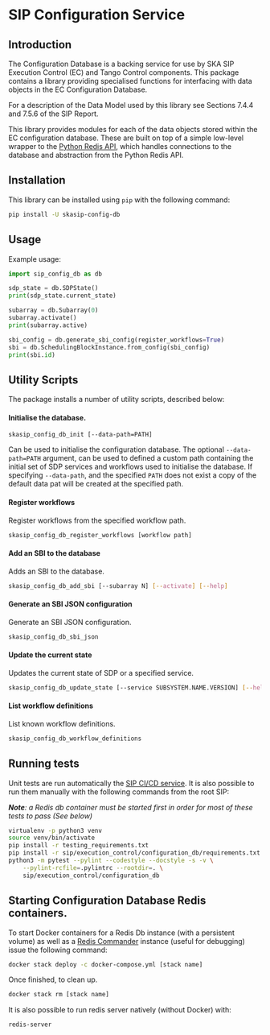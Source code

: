 # SIP Configuration Service

## Introduction

The Configuration Database is a backing service for use by SKA SIP Execution
Control (EC) and Tango Control components. This package contains a library 
providing specialised functions for interfacing with data objects in the 
EC Configuration Database.

For a description of the Data Model used by this library see Sections 7.4.4 
and 7.5.6 of the SIP Report.

This library provides modules for each of the data objects stored within
the EC configuration database. These are built on top of a simple low-level 
wrapper to the [Python Redis API](https://redis-py.readthedocs.io/en/latest/),
which handles connections to the database and abstraction from the Python
Redis API.

## Installation

This library can be installed using `pip` with the following command: 

```bash
pip install -U skasip-config-db
```

## Usage

Example usage:

```python
import sip_config_db as db

sdp_state = db.SDPState()
print(sdp_state.current_state)

subarray = db.Subarray(0)
subarray.activate()
print(subarray.active)

sbi_config = db.generate_sbi_config(register_workflows=True)
sbi = db.SchedulingBlockInstance.from_config(sbi_config)
print(sbi.id)
```


## Utility Scripts

The package installs a number of utility scripts, described below:

#### Initialise the database.

`skasip_config_db_init [--data-path=PATH]`

Can be used to initialise the configuration database. The optional 
`--data-path=PATH` argument, can be used to defined a custom 
path containing the initial set of SDP services and workflows used to
initialise the database. If specifying `--data-path`, and the specified `PATH`
does not exist a copy of the default data pat will be created at the specified
path.

#### Register workflows

Register workflows from the specified workflow path.

```bash
skasip_config_db_register_workflows [workflow path]
```

#### Add an SBI to the database

Adds an SBI to the database.

```bash
skasip_config_db_add_sbi [--subarray N] [--activate] [--help]
```

#### Generate an SBI JSON configuration

Generate an SBI JSON configuration.

```bash
skasip_config_db_sbi_json
```

#### Update the current state

Updates the current state of SDP or a specified service.

```bash
skasip_config_db_update_state [--service SUBSYSTEM.NAME.VERSION] [--help] new_state
```

#### List workflow definitions

List known workflow definitions.

```bash
skasip_config_db_workflow_definitions
```

## Running tests

Unit tests are run automatically the 
[SIP CI/CD service](https://travis-ci.com/SKA-ScienceDataProcessor/integration-prototype).
It is also possible to run them manually with the following commands from the
root SIP:

***Note**: a Redis db container must be started first in order for most of
these tests to pass (See below)*

```bash
virtualenv -p python3 venv
source venv/bin/activate
pip install -r testing_requirements.txt
pip install -r sip/execution_control/configuration_db/requirements.txt
python3 -m pytest --pylint --codestyle --docstyle -s -v \
    --pylint-rcfile=.pylintrc --rootdir=. \
    sip/execution_control/configuration_db
```

## Starting Configuration Database Redis containers.

To start Docker containers for a Redis Db instance (with a persistent volume)
as well as a [Redis Commander](https://github.com/joeferner/redis-commander)
instance (useful for debugging) issue the following command:

```bash
docker stack deploy -c docker-compose.yml [stack name]
```

Once finished, to clean up.

```bash
docker stack rm [stack name]
```

It is also possible to run redis server natively (without Docker) with:

```bash
redis-server
```

